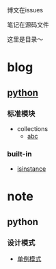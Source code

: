
博文在issues

笔记在源码文件

这里是目录～

# blog


## [python](https://github.com/vernvern/blog/issues?q=is%3Aopen+is%3Aissue+label%3Apython)

### 标准模块

- collections
  - [abc](https://github.com/vernvern/blog/issues/2)


### built-in

- [isinstance](https://github.com/vernvern/blog/issues/1)


# note
## python
### 设计模式

- [单例模式](/python/python的单例模式.ipynb)

